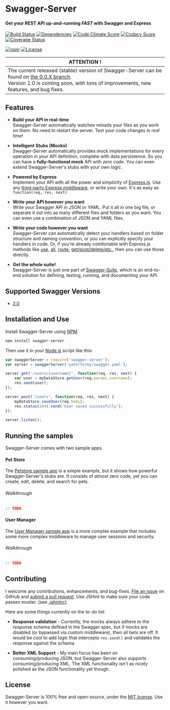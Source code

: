 Swagger-Server
============================
#### Get your REST API up-and-running *FAST* with Swagger and Express

[![Build Status](https://img.shields.io/travis/BigstickCarpet/swagger-server.svg)](https://travis-ci.org/BigstickCarpet/swagger-server)
[![Dependencies](https://img.shields.io/david/bigstickcarpet/swagger-server.svg)](https://david-dm.org/bigstickcarpet/swagger-server)
[![Code Climate Score](https://img.shields.io/codeclimate/github/BigstickCarpet/swagger-server.svg)](https://codeclimate.com/github/BigstickCarpet/swagger-server)
[![Codacy Score](http://img.shields.io/codacy/431cc27ab6ec40cca6ea51c91ad8bfd6.svg)](https://www.codacy.com/public/jamesmessinger/swagger-server)
[![Coverage Status](https://img.shields.io/coveralls/BigstickCarpet/swagger-server.svg)](https://coveralls.io/r/BigstickCarpet/swagger-server)

[![npm](http://img.shields.io/npm/v/swagger-server.svg)](https://www.npmjs.com/package/swagger-server)
[![License](https://img.shields.io/npm/l/swagger-parser.svg)](LICENSE)


|__ATTENTION !__                  |
|---------------------------------|
|The current released (stable) version of Swagger-Server can be found on [the 0.0.X branch](https://github.com/BigstickCarpet/swagger-server/tree/0.0.X).<br> Version 1.0 is coming soon, with tons of improvements, new features, and bug fixes.


Features
--------------------------
* __Build your API in real-time__ <br>
Swagger-Server automatically watches reloads your files as you work on them.  No need to restart the server.  Test your code changes _in real time_!

* __Intelligent Stubs (Mocks)__<br>
Swagger-Server automatically provides mock implementations for every operation in your API definition, complete with data persistence.  So you can have a __fully-functional mock__ API with *zero code*.  You can even extend Swagger-Server's stubs with your own logic.

* __Powered by Express__<br>
Implement your API with all the power and simplicity of [Express.js](http://expressjs.com).  Use any [third-party Express middleware](https://www.npmjs.com/search?q=express), or write your own.  It's as easy as `function(req, res, next)`

* __Write your API however you want__<br>
Write your Swagger API in JSON or YAML.  Put it all in one big file, or separate it out into as many different files and folders as you want.  You can even use a combination of JSON and YAML files.

* __Write your code however you want__<br>
Swagger-Server can automatically detect your handlers based on folder structure and naming convention, or you can explicitly specify your handlers in code.  Or, if you're already comfortable with Express.js methods like [use](http://expressjs.com/4x/api.html#app.use), [all](http://expressjs.com/4x/api.html#app.all), [route](http://expressjs.com/4x/api.html#app.route), [get/post/delete/etc.](http://expressjs.com/4x/api.html#app.METHOD), then you can use those directly.

* __Get the whole suite!__<br>
Swagger-Server is just one part of [Swagger-Suite](https://github.com/BigstickCarpet/swagger-suite), which is an end-to-end solution for defining, testing, running, and documenting your API.


Supported Swagger Versions
--------------------------
* [2.0](http://github.com/reverb/swagger-spec/blob/master/versions/2.0.md)


Installation and Use
--------------------------
Install Swagger-Server using [NPM](https://docs.npmjs.com/getting-started/what-is-npm).

````bash
npm install swagger-server
````
Then use it in your [Node.js](http://nodejs.org/) script like this: 

````javascript
var swaggerServer = require('swagger-server');
var server = swaggerServer('path/to/my/swagger.yaml');

server.get('/users/{username}', function(req, res, next) {
    var user = myDataStore.getUser(req.params.username);
    res.send(user);
});

server.post('/users', function(req, res, next) {
    myDataStore.saveUser(req.body);
    res.status(204).send('User saved successfully');
});

server.listen();
````


Running the samples
--------------------------
Swagger-Server comes with two sample apps.
#### Pet Store
The [Petstore sample app](https://github.com/BigstickCarpet/swagger-server/tree/master/samples/petstore) is a simple example, but it shows how powerful Swagger-Server's stubs are.  It consists of almost zero code, yet you can create, edit, delete, and search for pets.

###### Walkthrough
````javascript
// TODO
````

#### User Manager
The [User Manager sample app](https://github.com/BigstickCarpet/swagger-server/tree/master/samples/user-manager) is a more complex example that includes some more complex middleware to manage user sessions and security.

###### Walkthrough
````javascript
// TODO
````


Contributing
--------------------------
I welcome any contributions, enhancements, and bug-fixes.  [File an issue](https://github.com/BigstickCarpet/swagger-server/issues) on GitHub and [submit a pull request](https://github.com/BigstickCarpet/swagger-server/pulls).  Use JSHint to make sure your code passes muster.  (see [.jshintrc](.jshintrc)).

Here are some things currently on the to-do list:

* __Response validation__ - Currently, the mocks always adhere to the response schema defined in the Swagger spec, but if mocks are disabled (or bypassed via custom middleware), then all bets are off.  It would be cool to add logic that intercepts `res.send()` and validates the response against the schema.

* __Better XML Support__ - My main focus has been on consuming/producing JSON, but Swagger-Server also supports consuming/producing XML.  The XML functionality isn't as nicely polished as the JSON functionality yet though.


License
--------------------------
Swagger-Server is 100% free and open-source, under the [MIT license](LICENSE). Use it however you want.

